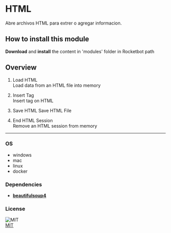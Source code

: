 



  # HTML
  
Abre archivos HTML para extrer o agregar informacion.  

## How to install this module
  
__Download__ and __install__ the content in 'modules' folder in Rocketbot path  



## Overview


1. Load HTML  
Load data from an HTML file into memory

2. Insert Tag  
Insert tag on HTML

3. Save HTML 
Save HTML File

4. End HTML Session  
Remove an HTML session from memory  



----
### OS

- windows
- mac
- linux
- docker

### Dependencies
- [**beautifulsoup4**](https://pypi.org/project/beautifulsoup4/)
### License
  
![MIT](https://camo.githubusercontent.com/107590fac8cbd65071396bb4d04040f76cde5bde/687474703a2f2f696d672e736869656c64732e696f2f3a6c6963656e73652d6d69742d626c75652e7376673f7374796c653d666c61742d737175617265)  
[MIT](http://opensource.org/licenses/mit-license.ph)
